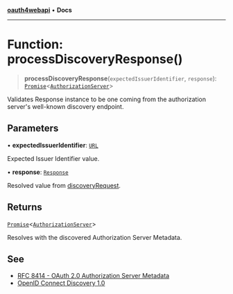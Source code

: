[**oauth4webapi**](../README.md) • **Docs**

***

# Function: processDiscoveryResponse()

> **processDiscoveryResponse**(`expectedIssuerIdentifier`, `response`): [`Promise`](https://developer.mozilla.org/docs/Web/JavaScript/Reference/Global_Objects/Promise)\<[`AuthorizationServer`](../interfaces/AuthorizationServer.md)\>

Validates Response instance to be one coming from the authorization server's well-known discovery
endpoint.

## Parameters

• **expectedIssuerIdentifier**: [`URL`](https://developer.mozilla.org/docs/Web/API/URL)

Expected Issuer Identifier value.

• **response**: [`Response`](https://developer.mozilla.org/docs/Web/API/Response)

Resolved value from [discoveryRequest](discoveryRequest-1.md).

## Returns

[`Promise`](https://developer.mozilla.org/docs/Web/JavaScript/Reference/Global_Objects/Promise)\<[`AuthorizationServer`](../interfaces/AuthorizationServer.md)\>

Resolves with the discovered Authorization Server Metadata.

## See

 - [RFC 8414 - OAuth 2.0 Authorization Server Metadata](https://www.rfc-editor.org/rfc/rfc8414.html#section-3)
 - [OpenID Connect Discovery 1.0](https://openid.net/specs/openid-connect-discovery-1_0.html#ProviderConfig)
